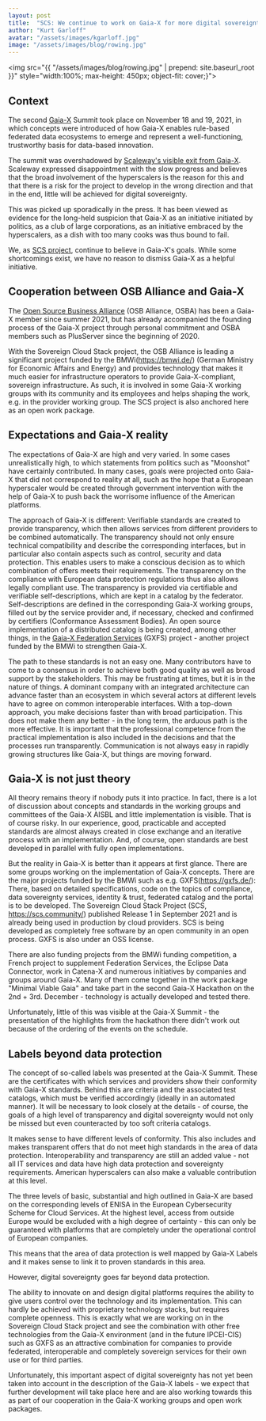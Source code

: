 ```yaml
---
layout: post
title:  "SCS: We continue to work on Gaia-X for more digital sovereignty"
author: "Kurt Garloff"
avatar: "/assets/images/kgarloff.jpg"
image: "/assets/images/blog/rowing.jpg"
---
```


<img src="{{ "/assets/images/blog/rowing.jpg" | prepend: site.baseurl_root }}" style="width:100%; max-height: 450px; object-fit: cover;}">

## Context

The second [Gaia-X](https://gaia-x.eu/) Summit took place on November 18 and 19, 2021, in which
concepts were introduced of how Gaia-X enables rule-based federated data
ecosystems to emerge and represent a well-functioning, trustworthy basis for
data-based innovation.

The summit was overshadowed by [Scaleway's visible exit from Gaia-X](https://www.theregister.com/2021/11/19/scaleway_gaia_x/).
Scaleway expressed disappointment with the slow progress and believes that the broad
involvement of the hyperscalers is the reason for this and that there is a risk
for the project to develop in the wrong direction and that in the end,
little will be achieved for digital sovereignty.

This was picked up sporadically in the press. It has been viewed as evidence
for the long-held suspicion that Gaia-X as an initiative initiated by
politics, as a club of large corporations, as an initiative embraced by the
hyperscalers, as a dish with too many cooks was thus bound to fail.

We, as [SCS project](https://scs.community), continue to believe in Gaia-X's goals. While some
shortcomings exist, we have no reason to dismiss Gaia-X as a helpful initiative.

## Cooperation between OSB Alliance and Gaia-X

The [Open Source Business Alliance](https://osb-alliance.com) (OSB Alliance, OSBA) has been a Gaia-X member since summer 2021, but has
already accompanied the founding process of the Gaia-X project through personal
commitment and OSBA members such as PlusServer since the beginning of 2020.

With the Sovereign Cloud Stack project, the OSB Alliance is leading a significant project
funded by the BMWi(https://bmwi.de/) (German Ministry for Economic
Affairs and Energy) and provides technology that makes it much easier for
infrastructure operators to provide Gaia-X-compliant, sovereign infrastructure.
As such, it is involved in some Gaia-X working groups with its community and its
employees and helps shaping the work, e.g. in the provider working group.
The SCS project is also anchored here as an open work package.

## Expectations and Gaia-X reality

The expectations of Gaia-X are high and very varied. In some cases
unrealistically high, to which statements from politics such as "Moonshot" have
certainly contributed. In many cases, goals were projected onto Gaia-X that did
not correspond to reality at all, such as the hope that a European hyperscaler
would be created through government intervention with the help of Gaia-X to
push back the worrisome influence of the American platforms.

The approach of Gaia-X is different: Verifiable standards are created to
provide transparency, which then allows services from
different providers to be combined automatically. The transparency should not
only ensure technical compatibility and describe the corresponding
interfaces, but in particular also contain aspects such as control, security
and data protection. This enables users to make a conscious decision as to
which combination of offers meets their requirements. The transparency on
the compliance with European data protection regulations thus also allows legally compliant use.
The transparency is provided via certifiable and verifiable
self-descriptions, which are kept in a catalog by the federator.
Self-descriptions are defined in the corresponding Gaia-X working groups,
filled out by the service provider and, if necessary, checked and confirmed by
certifiers (Conformance Assessment Bodies). An open source implementation of a
distributed catalog is being created, among other things, in the
[Gaia-X Federation Services](https://gxfs.de/) (GXFS) project -
another project funded by the BMWi to strengthen Gaia-X.

The path to these standards is not an easy one. Many contributors have to come
to a consensus in order to achieve both good quality as well as broad support by
the stakeholders. This
may be frustrating at times, but it is in the nature of things. A dominant
company with an integrated architecture can advance faster than an ecosystem in
which several actors at different levels have to agree on common
interoperable interfaces. With a top-down approach, you make decisions faster
than with broad participation. This does not make them any better - in the long
term, the arduous path is the more effective. It is important that the
professional competence from the practical implementation is also included in
the decisions and that the processes run transparently. Communication is not
always easy in rapidly growing structures like Gaia-X, but things are moving
forward.

## Gaia-X is not just theory

All theory remains theory if nobody puts it into practice. In fact, there is a
lot of discussion about concepts and standards in the working groups and
committees of the Gaia-X AISBL and little implementation is visible. That is of
course risky. In our experience, good, practicable and accepted standards are
almost always created in close exchange and an iterative process with an
implementation. And, of course, open standards are best developed in parallel
with fully open implementations.

But the reality in Gaia-X is better than it appears at first glance. There are some groups
working on the implementation of Gaia-X concepts. There are the major projects
funded by the BMWi such as e.g. GXFS(https://gxfs.de/):
There, based on detailed specifications, code on the topics
of compliance, data sovereignty services, identity & trust, federated catalog
and the portal is to be developed. The Sovereign Cloud Stack Project (SCS,
https://scs.community/) published Release 1 in September 2021 and is already
being used in production by cloud providers. SCS is being developed as
completely free software by an open community in an open process. GXFS is also
under an OSS license.

There are also funding projects from the BMWi funding competition, a French
project to supplement Federation Services, the Eclipse Data Connector, work in
Catena-X and numerous initiatives by companies and groups around Gaia-X. Many
of them come together in the work package "Minimal Viable Gaia" and take part
in the second Gaia-X Hackathon on the 2nd + 3rd. December - technology is
actually developed and tested there.

Unfortunately, little of this was visible at the Gaia-X Summit - the presentation
of the highlights from the hackathon there didn't work out
because of the ordering of the events on the schedule.

## Labels beyond data protection

The concept of so-called labels was presented at the Gaia-X Summit. These are
the certificates with which services and providers show their conformity with
Gaia-X standards. Behind this are criteria and the associated test catalogs,
which must be verified accordingly (ideally in an automated manner). It will be
necessary to look closely at the details - of course, the goals of a high level
of transparency and digital sovereignty would not only be missed but even
counteracted by too soft criteria catalogs.

It makes sense to have different levels of conformity. This also includes and
makes transparent offers that do not meet high standards in the area of
data protection. Interoperability and transparency are still an
added value - not all IT services and data have high data protection and
sovereignty requirements. American hyperscalers can also make a valuable
contribution at this level.

The three levels of basic, substantial and high outlined in Gaia-X are based on
the corresponding levels of ENISA in the European Cybersecurity Scheme for
Cloud Services. At the highest level, access from outside Europe would be
excluded with a high degree of certainty - this can only be guaranteed with
platforms that are completely under the operational control of European
companies.

This means that the area of data protection is well mapped by Gaia-X Labels and
it makes sense to link it to proven standards in this area.

However, digital sovereignty goes far beyond data protection.

The ability to innovate on and design digital platforms requires the ability to
give users control over the technology and its implementation. This can hardly
be achieved with proprietary technology stacks, but requires complete
openness. This is exactly what we are working on in the Sovereign
Cloud Stack project and see the combination with other free technologies from the
Gaia-X environment (and in the future IPCEI-CIS) such as GXFS as an attractive
combination for companies to provide federated, interoperable and completely
sovereign services for their own use or for third parties.

Unfortunately, this important aspect of digital sovereignty has not yet been
taken into account in the description of the Gaia-X labels - we expect that
further development will take place here and are also working towards this as
part of our cooperation in the Gaia-X working groups and open work packages.

